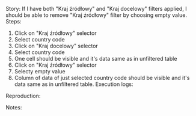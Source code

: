 Story:
If I have both "Kraj źródłowy" and "Kraj docelowy" filters applied, I should be able to remove "Kraj źródłowy" filter by choosing empty value.
Steps:
1. Click on "Kraj źródłowy" selector
2. Select country code
3. Click on "Kraj docelowy" selector
2. Select country code
4. One cell should be visible and it's data same as in unfiltered table
5. Click on "Kraj źródłowy" selector
6. Selecty empty value
7. Column of data of just selected country code should be visible and it's data same as in unfiltered table.
Execution logs:

Reproduction:

Notes:
